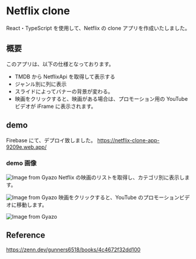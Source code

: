 # Netflix clone

React・TypeScript を使用して、Netflix の clone アプリを作成いたしました。

## 概要

このアプリは、以下の仕様となっております。

- TMDB から NetflixApi を取得して表示する
- ジャンル別に列に表示
- スライドによってバナーの背景が変わる。
- 映画をクリックすると、映画がある場合は、プロモーション用の YouTube ビデオが iFrame に表示されます。

## demo

Firebase にて、デプロイ致しました。
https://netflix-clone-app-9209e.web.app/

### demo 画像

![Image from Gyazo](https://gyazo.com/4168068923a39c897e529062964d5965.jpg)
Netflix の映画のリストを取得し、カテゴリ別に表示します。

![Image from Gyazo](https://gyazo.com/02b65653797ee624df9cff3e802667b5.jpg)
映画をクリックすると、YouTube のプロモーションビデオに移動します。

![Image from Gyazo](https://gyazo.com/e0cb156e2a2037de0e2a510e0220639e.gif)

## Reference

https://zenn.dev/gunners6518/books/4c4672f32dd100
